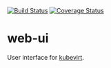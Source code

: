 [![Build Status](https://travis-ci.org/kubevirt/web-ui-components.svg?branch=master)](https://travis-ci.org/kubevirt/web-ui-components)
[![Coverage Status](https://coveralls.io/repos/github/kubevirt/web-ui-components/badge.svg)](https://coveralls.io/github/kubevirt/web-ui-components)

# web-ui
User interface for [kubevirt](https://github.com/kubevirt).
